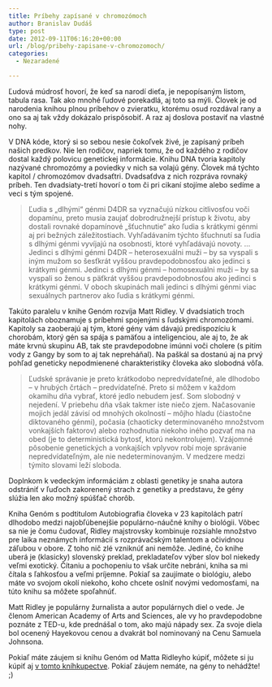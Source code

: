 ```yaml
---
title: Príbehy zapísané v chromozómoch
author: Branislav Dudáš
type: post
date: 2012-09-11T06:16:20+00:00
url: /blog/pribehy-zapisane-v-chromozomoch/
categories:
  - Nezaradené

---
```

Ľudová múdrosť hovorí, že keď sa narodí dieťa, je nepopísaným listom, tabula rasa. Tak ako mnohé ľudové porekadlá, aj toto sa mýli. Človek je od narodenia knihou plnou príbehov o zvieratku, ktorému osud rozdával rany a ono sa aj tak vždy dokázalo prispôsobiť. A raz aj doslova postaviť na vlastné nohy.<!--more-->

V DNA kóde, ktorý si so sebou nesie čokoľvek živé, je zapísaný príbeh našich predkov. Nie len rodičov, napriek tomu, že od každého z rodičov dostal každý polovicu genetickej informácie. Knihu DNA tvoria kapitoly nazývané chromozómy a poviedky v nich sa volajú gény. Človek má týchto kapitol / chromozómov dvadsaťtri. Dvadsaťdva z nich rozpráva rovnaký príbeh. Ten dvadsiaty-tretí hovorí o tom či pri cikaní stojíme alebo sedíme a veci s tým spojené.

> Ľudia s „dlhými“ génmi D4DR sa vyznačujú nízkou citlivosťou voči dopamínu, preto musia zaujať dobrodružnejší prístup k životu, aby dostali rovnaké dopamínové „šťuchnutie“ ako ľudia s krátkymi génmi aj pri bežných záležitostiach. Vyhľadávaním týchto šťuchnutí sa ľudia s dlhými génmi vyvíjajú na osobnosti, ktoré vyhľadávajú novoty. &#8230; Jedinci s dlhými génmi D4DR – heterosexuálni muži – by sa vyspali s iným mužom so šesťkrát vyššou pravdepodobnosťou ako jedinci s krátkymi génmi. Jedinci s dlhými génmi – homosexuálni muži – by sa vyspali so ženou s päťkrát vyššou pravdepodobnosťou ako jedinci s krátkymi génmi. V oboch skupinách mali jedinci s dlhými génmi viac sexuálnych partnerov ako ľudia s krátkymi génmi.

Takúto paralelu v knihe Genóm rozvíja Matt Ridley. V dvadsiatich troch kapitolách oboznamuje s príbehmi spojenými s ľudskými chromozómami. Kapitoly sa zaoberajú aj tým, ktoré gény vám dávajú predispozíciu k chorobám, ktorý gén sa spája s pamäťou a inteligenciou, ale aj to, že ak máte krvnú skupinu AB, tak ste pravdepodobne imúnni voči cholere (s pitím vody z Gangy by som to aj tak nepreháňal). Na paškál sa dostanú aj na prvý pohľad geneticky nepodmienené charakteristiky človeka ako slobodná vôľa.

> Ľudské správanie je preto krátkodobo nepredvídateľné, ale dlhodobo – v hrubých črtách – predvídateľné. Preto si môžem v každom okamihu dňa vybrať, ktoré jedlo nebudem jesť. Som slobodný v nejedení. V priebehu dňa však takmer iste niečo zjem. Načasovanie mojich jedál závisí od mnohých okolností – môjho hladu (čiastočne diktovaného génmi), počasia (chaoticky determinovaného množstvom vonkajších faktorov) alebo rozhodnutia niekoho iného pozvať ma na obed (je to deterministická bytosť, ktorú nekontrolujem). Vzájomné pôsobenie genetických a vonkajších vplyvov robí moje správanie nepredvídateľným, ale nie nedeterminovaným. V medzere medzi týmito slovami leží sloboda.

Doplnkom k vedeckým informáciám z oblasti genetiky je snaha autora odstrániť v ľuďoch zakorenený strach z genetiky a predstavu, že gény slúžia len ako možný spúšťač chorôb.

Kniha Genóm s podtitulom Autobiografia človeka v 23 kapitolách patrí dlhodobo medzi najobľúbenejšie populárno-náučné knihy o biológii. Vôbec sa nie je čomu čudovať, Ridley majstrovsky kombinuje rozsiahle množstvo pre laika neznámych informácií s rozprávačským talentom a očividnou záľubou v obore. Z toho nič zlé vzniknúť ani nemôže. Jediné, čo knihe uberá je (klasicky) slovenský preklad, prekladateľov výber slov bol niekedy veľmi exotický. Čítaniu a pochopeniu to však určite nebráni, kniha sa mi čítala s ľahkosťou a veľmi príjemne. Pokiaľ sa zaujímate o biológiu, alebo máte vo svojom okolí niekoho, koho chcete oslniť novými vedomosťami, na túto knihu sa môžete spoľahnúť.

Matt Ridley je populárny žurnalista a autor populárnych diel o vede. Je členom American Academy of Arts and Sciences, ale vy ho pravdepodobne poznáte z TED-u, kde prednášal o tom, ako majú nápady sex. Za svoje diela bol ocenený Hayekovou cenou a dvakrát bol nominovaný na Cenu Samuela Johnsona.

Pokiaľ máte záujem si knihu Genóm od Matta Ridleyho kúpiť, môžete si ju kúpiť aj <a title="Genóm" href="http://www.gorila.sk/product/97072" target="_blank">v tomto kníhkupectve</a>. Pokiaľ záujem nemáte, na gény to nehádžte! ;)